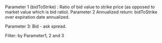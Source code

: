 Parameter 1 (bidToStrike) : Ratio of bid value to strike price (as opposed to market value which is bid ratio). 
Parameter 2 Annualized return: bidToStrike over expiration date annualized.

Parameter 3: Bid - ask spread.

Filter: by Parameter1, 2 and 3